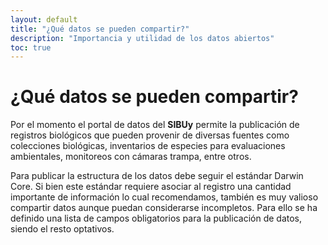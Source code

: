 ```yaml
---
layout: default
title: "¿Qué datos se pueden compartir?"
description: "Importancia y utilidad de los datos abiertos"
toc: true
---
```


# ¿Qué datos se pueden compartir?

Por el momento el portal de datos del **SIBUy** permite la publicación de registros biológicos que pueden provenir de diversas fuentes como colecciones biológicas, inventarios de especies para evaluaciones ambientales, monitoreos con cámaras trampa, entre otros. 

Para publicar la estructura de los datos debe seguir el estándar Darwin Core. Si bien este estándar requiere asociar al registro una cantidad importante de información lo cual recomendamos, también es muy valioso compartir datos aunque puedan considerarse incompletos. Para ello se ha definido una lista de campos obligatorios para la publicación de datos, siendo el resto optativos.
